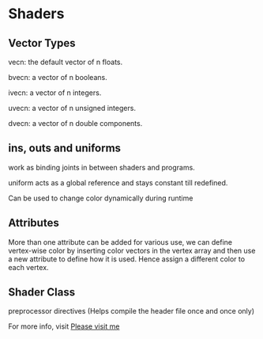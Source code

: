 # Shaders

## Vector Types

vecn: the default vector of n floats.

bvecn: a vector of n booleans.

ivecn: a vector of n integers.

uvecn: a vector of n unsigned integers.

dvecn: a vector of n double components.

## ins, outs and uniforms

work as binding joints in between shaders and programs.

uniform acts as a global reference and stays constant till redefined.

Can be used to change color dynamically during runtime
## Attributes

More than one attribute can be added for various use, we can define vertex-wise color by inserting color vectors in the vertex array and then use a new attribute to define how it is used. Hence assign a different color to each vertex.

## Shader Class

preprocessor directives (Helps compile the header file once and once only)

For more info, visit [Please visit me](https://learnopengl.com/Getting-started/Shaders)






